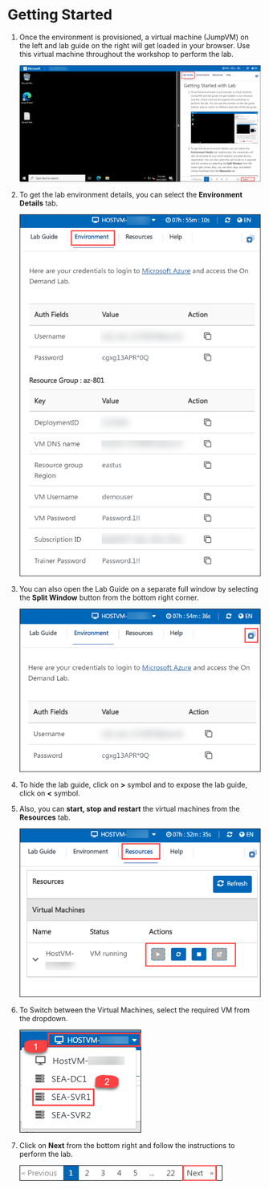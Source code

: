 # Getting Started

1. Once the environment is provisioned, a virtual machine (JumpVM) on the left and lab guide on the right will get loaded in your browser. Use this virtual machine throughout the workshop to perform the lab.

    ![](../Media/start2.png)

1. To get the lab environment details, you can select the **Environment Details** tab.

    ![](../Media/env.png)

1. You can also open the Lab Guide on a separate full window by selecting the **Split Window** button from the bottom right corner.

    ![](../Media/splitw.png)

1. To hide the lab guide, click on **>** symbol and to expose the lab guide, click on **<** symbol.   

1. Also, you can **start, stop and restart** the virtual machines from the **Resources** tab.

    ![](../Media/res.png)

1. To Switch between the Virtual Machines, select the required VM from the dropdown.

    ![](../Media/switch.png)

1. Click on **Next** from the bottom right and follow the instructions to perform the lab.

    ![](../Media/Instr4.png)
